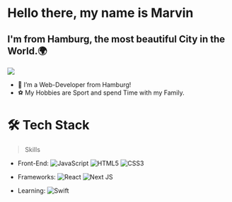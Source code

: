 # Hello there, my name is Marvin 
## I'm from Hamburg, the most beautiful City in the World.🌍
![](https://media.giphy.com/media/qgQUggAC3Pfv687qPC/giphy.gif)


- 🔭 I’m a Web-Developer from Hamburg!
- ⚽️ My Hobbies are Sport and spend Time with my Family.



# 🛠 Tech Stack

>Skills

- Front-End:  ![JavaScript](https://img.shields.io/badge/-JavaScript-yellow?style=flat-circle&logo=javascript) ![HTML5](https://img.shields.io/badge/-HTML5-yellow?style=flat-circle&logo=html5) ![CSS3](https://img.shields.io/badge/-CSS3-yellow?style=flat-circle&logo=css3)

- Frameworks: ![React](https://img.shields.io/badge/react-%2320232a.svg?style=for-the-badge&logo=react&logoColor=%2361DAFB) ![Next JS](https://img.shields.io/badge/Next-black?style=for-the-badge&logo=next.js&logoColor=white)

- Learning: ![Swift](https://img.shields.io/badge/swift-%23FA7343.svg?&style=for-the-badge&logo=swift&logoColor=white)
